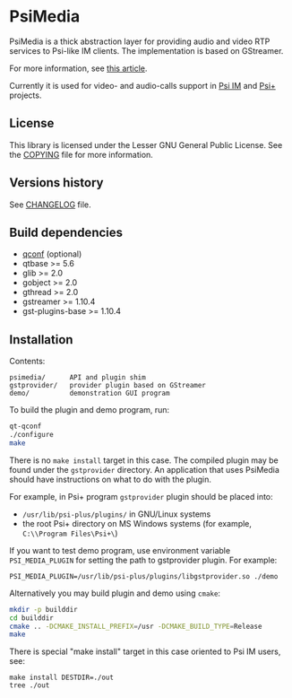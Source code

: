# PsiMedia

PsiMedia is a thick abstraction layer for providing audio and video RTP services to Psi-like IM clients. The implementation is based on GStreamer.

For more information, see [this article](http://jblog.andbit.net/2008/07/03/introducing-psimedia/).

Currently it is used for video- and audio-calls support in [Psi IM](https://psi-im.org/) and [Psi+](https://psi-plus.com/) projects.

## License

This library is licensed under the Lesser GNU General Public License. See the [COPYING](https://github.com/psi-im/psimedia/blob/master/COPYING) file for more information.

## Versions history

See [CHANGELOG](https://github.com/psi-im/psimedia/blob/master/CHANGELOG) file.

## Build dependencies

* [qconf](https://github.com/psi-plus/qconf) (optional)
* qtbase >= 5.6
* glib >= 2.0
* gobject >= 2.0
* gthread >= 2.0
* gstreamer >= 1.10.4
* gst-plugins-base >= 1.10.4

## Installation

Contents:

```
psimedia/      API and plugin shim
gstprovider/   provider plugin based on GStreamer
demo/          demonstration GUI program
```

To build the plugin and demo program, run:

```sh
qt-qconf
./configure
make
```

There is no `make install` target in this case. The compiled plugin may be found under the `gstprovider` directory. An application that uses PsiMedia should have instructions on what to do with the plugin.

For example, in Psi+ program `gstprovider` plugin should be placed into:

* `/usr/lib/psi-plus/plugins/` in GNU/Linux systems
* the root Psi+ directory on MS Windows systems (for example, `C:\\Program Files\Psi+\`)

If you want to test demo program, use environment variable `PSI_MEDIA_PLUGIN` for setting the path to gstprovider plugin. For example:

```
PSI_MEDIA_PLUGIN=/usr/lib/psi-plus/plugins/libgstprovider.so ./demo
```

Alternatively you may build plugin and demo using `cmake`:

```sh
mkdir -p builddir
cd builddir
cmake .. -DCMAKE_INSTALL_PREFIX=/usr -DCMAKE_BUILD_TYPE=Release
make
```

There is special "make install" target in this case oriented to Psi IM users, see:

```
make install DESTDIR=./out
tree ./out
```

